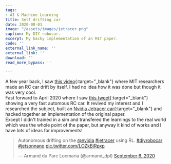 ```yaml
---
tags:
- AI & Machine Learning
title: Self drifting car
date: 2020-08-01
image: "/assets/images/jetracer.png"
caption: My DIY robocar.
excerpt: My hacky implementation of an MIT paper.
code: ''
external_link_name: ''
external_link: ''
download: ''
read_more_bypass: ''

---
```

A few year back, I saw [this video](https://www.youtube.com/watch?v=opsmd5yuBF0){:target="_blank"} where MIT researchers made an RC car drift by itself. I had no idea how it was done but though it was very cool.  
Fast forward to April 2020 where I saw [this tweet](https://twitter.com/a1k0n/status/1236716786751422465){:target="_blank"} showing a very fast automous RC car. It revived my interest and I researched the subject, built an [Nvidia Jetracer car](https://github.com/NVIDIA-AI-IOT/jetracer){:target="_blank"} and hacked together an implementation of the original paper.  
Except I didn't trained in a sim and transfered the learnings to the real world which was the whole point of the paper, but anyway it kind of works and I have lots of ideas for improvements!

<div class="flex w-full justify-center">
<blockquote class="twitter-tweet"><p lang="en" dir="ltr">Autonomous drifting on the <a href="https://twitter.com/nvidia?ref_src=twsrc%5Etfw">@nvidia</a> <a href="https://twitter.com/hashtag/jetracer?src=hash&amp;ref_src=twsrc%5Etfw">#jetracer</a> using RL. <a href="https://twitter.com/hashtag/diyrobocar?src=hash&amp;ref_src=twsrc%5Etfw">#diyrobocar</a> <a href="https://twitter.com/hashtag/jetsonnano?src=hash&amp;ref_src=twsrc%5Etfw">#jetsonnano</a> <a href="https://t.co/LOZkBjRpxp">pic.twitter.com/LOZkBjRpxp</a></p>&mdash; Armand du Parc Locmaria (@armand_dpl) <a href="https://twitter.com/armand_dpl/status/1302644348132233217?ref_src=twsrc%5Etfw">September 6, 2020</a></blockquote> <script async src="https://platform.twitter.com/widgets.js" charset="utf-8"></script> 
</div>